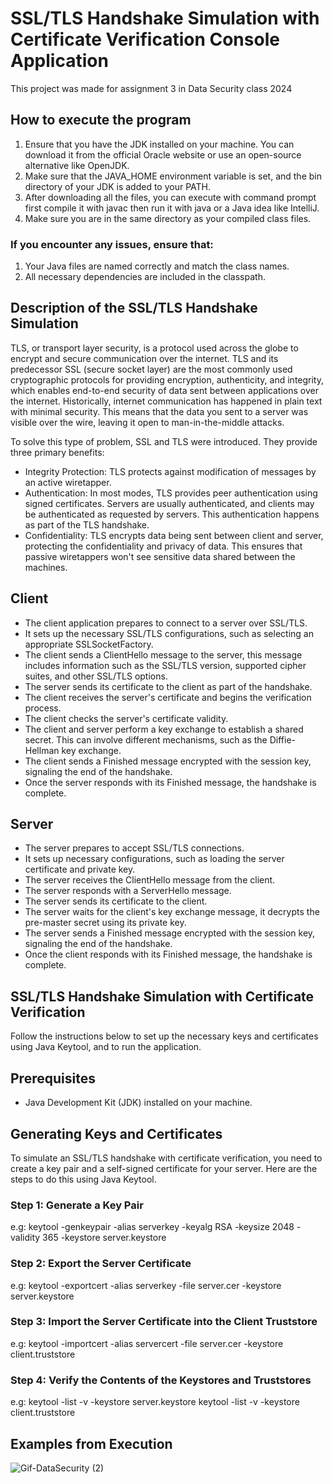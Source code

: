 # SSL/TLS Handshake Simulation with Certificate Verification Console Application

This project was made for assignment 3 in Data Security class 2024

## How to execute the program

1.  Ensure that you have the JDK installed on your machine. You can download it from the official Oracle website or use an open-source alternative like OpenJDK.
2.  Make sure that the JAVA_HOME environment variable is set, and the bin directory of your JDK is added to your PATH.
3.  After downloading all the files, you can execute with command prompt first compile it with javac then run it with java or a Java idea like IntelliJ.
4.  Make sure you are in the same directory as your compiled class files.

###  If you encounter any issues, ensure that:

1. Your Java files are named correctly and match the class names.
2. All necessary dependencies are included in the classpath.

## Description of the SSL/TLS Handshake Simulation

TLS, or transport layer security, is a protocol used across the globe to encrypt and secure communication over the internet.
TLS and its predecessor SSL (secure socket layer) are the most commonly used cryptographic protocols for providing encryption, authenticity, and integrity, which enables end-to-end security of data sent between applications over the internet.
Historically, internet communication has happened in plain text with minimal security. This means that the data you sent to a server was visible over the wire, leaving it open to man-in-the-middle attacks.

To solve this type of problem, SSL and TLS were introduced. They provide three primary benefits:

* Integrity Protection: TLS protects against modification of messages by an active wiretapper.
* Authentication: In most modes, TLS provides peer authentication using signed certificates. Servers are usually authenticated, and clients may be authenticated as requested by servers. This authentication happens as part of the TLS handshake.
* Confidentiality: TLS encrypts data being sent between client and server, protecting the confidentiality and privacy of data. This ensures that passive wiretappers won't see sensitive data shared between the machines.

## Client

* The client application prepares to connect to a server over SSL/TLS.
* It sets up the necessary SSL/TLS configurations, such as selecting an appropriate SSLSocketFactory.
* The client sends a ClientHello message to the server, this message includes information such as the SSL/TLS version, supported cipher suites, and other SSL/TLS options.
* The server sends its certificate to the client as part of the handshake.
* The client receives the server's certificate and begins the verification process.
* The client checks the server's certificate validity.
* The client and server perform a key exchange to establish a shared secret. This can involve different mechanisms, such as the Diffie-Hellman key exchange.
* The client sends a Finished message encrypted with the session key, signaling the end of the handshake.
* Once the server responds with its Finished message, the handshake is complete.


## Server

* The server prepares to accept SSL/TLS connections.
* It sets up necessary configurations, such as loading the server certificate and private key.
* The server receives the ClientHello message from the client.
* The server responds with a ServerHello message.
* The server sends its certificate to the client.
* The server waits for the client's key exchange message, it decrypts the pre-master secret using its private key.
* The server sends a Finished message encrypted with the session key, signaling the end of the handshake.
* Once the client responds with its Finished message, the handshake is complete.

## SSL/TLS Handshake Simulation with Certificate Verification

Follow the instructions below to set up the necessary keys and certificates using Java Keytool, and to run the application.

## Prerequisites

- Java Development Kit (JDK) installed on your machine.

## Generating Keys and Certificates

To simulate an SSL/TLS handshake with certificate verification, you need to create a key pair and a self-signed certificate for your server. Here are the steps to do this using Java Keytool.

### Step 1: Generate a Key Pair
e.g: keytool -genkeypair -alias serverkey -keyalg RSA -keysize 2048 -validity 365 -keystore server.keystore

### Step 2: Export the Server Certificate
e.g: keytool -exportcert -alias serverkey -file server.cer -keystore server.keystore

### Step 3: Import the Server Certificate into the Client Truststore
e.g: keytool -importcert -alias servercert -file server.cer -keystore client.truststore

### Step 4: Verify the Contents of the Keystores and Truststores
e.g: keytool -list -v -keystore server.keystore
     keytool -list -v -keystore client.truststore


## Examples from Execution

![Gif-DataSecurity (2)](https://github.com/KaltrinaKrasniqi/DataSecurity_Detyra3/assets/116517705/5a90203a-f159-46f8-94f2-177ed0340a54)













